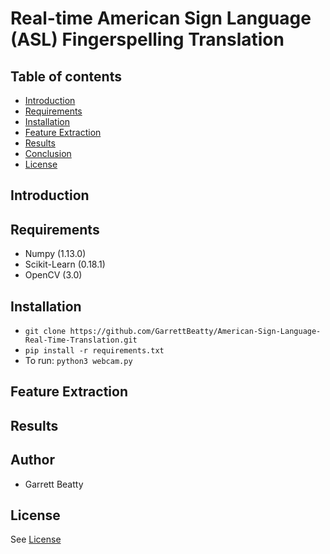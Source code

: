 Real-time American Sign Language (ASL) Fingerspelling Translation
================================================================

Table of contents
-------------

- [Introduction](#introduction)
- [Requirements](#requirements) 
- [Installation](#installation)
- [Feature Extraction](#feature-extraction)
- [Results](#results)
- [Conclusion](#conclusion)
- [License](#license)

Introduction
------------


Requirements
------------

* Numpy (1.13.0)
* Scikit-Learn (0.18.1)
* OpenCV (3.0)

Installation
-------------
* `git clone https://github.com/GarrettBeatty/American-Sign-Language-Real-Time-Translation.git`
* `pip install -r requirements.txt` 
* To run: `python3 webcam.py`

Feature Extraction                                            
-------------------
    
Results
-------------

Author
-------------
* Garrett Beatty

License
-------------
See [License](#LICENSE.md)
